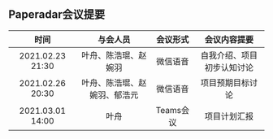 ## Paperadar会议提要

|       时间       |           与会人员           | 会议形式  |        会议内容提要        |
| :--------------: | :--------------------------: | :-------: | :------------------------: |
| 2021.02.23 21:30 |     叶舟、陈浩琨、赵婉羽     | 微信语音  | 自我介绍、项目初步认知讨论 |
| 2021.02.26 20:30 | 叶舟、陈浩琨、赵婉羽、郁浩元 | 微信语音  |      项目预期目标讨论      |
| 2021.03.01 14:00 |             叶舟             | Teams会议 |        项目计划汇报        |

